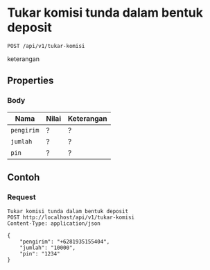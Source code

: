 # Tukar komisi tunda dalam bentuk deposit
```http
POST /api/v1/tukar-komisi
```
keterangan
## Properties
### Body
Nama  | Nilai | Keterangan
--- | --- | ---
<code>pengirim</code> | ? | ?
<code>jumlah</code> | ? | ?
<code>pin</code> | ? | ?

## Contoh

### Request
```http
Tukar komisi tunda dalam bentuk deposit
POST http://localhost/api/v1/tukar-komisi
Content-Type: application/json

{
    "pengirim": "+6281935155404",
    "jumlah": "10000",
    "pin": "1234"
}
```

